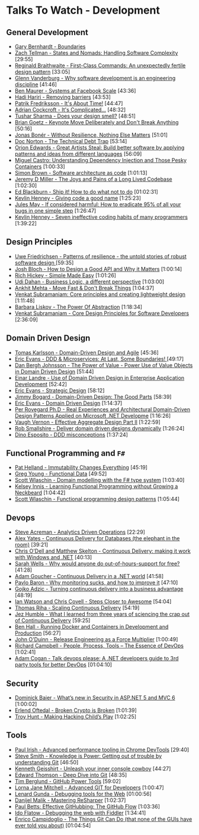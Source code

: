 # Talks To Watch - Development

## General Development

- [Gary Bernhardt - Boundaries](https://www.destroyallsoftware.com/talks/boundaries)
- [Zach Tellman - States and Nomads: Handling Software Complexity](https://www.youtube.com/watch?v=KGaFcI2UNrI)  [29:55]
- [Reginald Braithwaite - First-Class Commands: An unexpectedly fertile design pattern](https://vimeo.com/157132267) [33:05]
- [Glenn Vanderburg - Why software development is an engineering discipline](https://www.youtube.com/watch?v=zDEpeWQHtFU)  [41:46]
- [Ben Maurer - Systems at Facebook Scale](https://www.youtube.com/watch?v=dlixGkelP9U)  [43:36]
- [Hadi Hariri - Removing barriers](https://vimeo.com/131644347)  [43:53]
- [Patrik Fredriksson - It's About Time!](https://vimeo.com/144819382)  [44:47]
- [Adrian Cockcroft - It's Complicated...](https://www.youtube.com/watch?v=iMJymSrKqF4)  [48:32]
- [Tushar Sharma - Does your design smell?](https://www.youtube.com/watch?v=eCw0vRpsz4s) [48:51]
- [Brian Goetz - Keynote Move Deliberately and Don't Break Anything](https://www.youtube.com/watch?v=ibYrHlwCKB4) [50:16]
- [Jonas Bonér - Without Resilience, Nothing Else Matters](https://www.youtube.com/watch?v=beC49rexj7I)  [51:01]
- [Doc Norton - The Technical Debt Trap](https://www.youtube.com/watch?v=SfWCRl75Kas) [53:14]
- [Orion Edwards - Great Artists Steal: Build better software by applying patterns and ideas from different languages](https://channel9.msdn.com/Events/Ignite/Microsoft-Ignite-New-Zealand-2015/M314) [56:09]
- [Miguel Castro: Understanding Dependency Injection and Those Pesky Containers](https://vimeo.com/68390510)  [1:00:33]
- [Simon Brown - Software architecture as code](https://www.youtube.com/watch?v=oDpdaXt0HQI)  [1:01:13]
- [Jeremy D Miller - The Joys and Pains of a Long Lived Codebase](http://www.infoq.com/presentations/Lessons-Learned-Jeremy-Miller)  [1:02:30]
- [Ed Blackburn - Ship it! How to do what not to do](https://vimeo.com/157719638) [01:02:31]
- [Kevlin Henney - Giving code a good name](https://www.youtube.com/watch?v=CzJ94TMPcD8) [1:25:23]
- [Jules May - If considered harmful: How to eradicate 95% of all your bugs in one simple step](https://www.youtube.com/watch?v=z43bmaMwagI) [1:26:47]
- [Kevlin Henney - Seven ineffective coding habits of many programmers](https://www.youtube.com/watch?v=oyyFKHpzL0Q) [1:39:22]

## Design Principles

- [Uwe Friedrichsen - Patterns of resilience - the untold stories of robust software design ](https://www.youtube.com/watch?v=T9MPDmw6MNI) [59:35]
- [Josh Bloch - How to Design a Good API and Why it Matters](https://www.youtube.com/watch?v=heh4OeB9A-c)  [1:00:14]
- [Rich Hickey - Simple Made Easy](http://www.infoq.com/presentations/Simple-Made-Easy)  [1:01:26]
- [Udi Dahan - Business Logic, a different perspective](https://vimeo.com/131757759)  [1:03:00]
- [Ankhit Mehta - Move Fast & Don't Break Things](https://www.youtube.com/watch?v=j_JviA5nvS0)  [1:04:37]
- [Venkat Subramaniam: Core principles and creating lightweight design](https://www.youtube.com/watch?v=IigBP0FCM3Y)  [1:11:48]
- [Barbara Liskov - The Power Of Abstraction](http://www.infoq.com/presentations/liskov-power-of-abstraction)  [1:18:34]
- [Venkat Subramaniam - Core Design Principles for Software Developers](https://www.youtube.com/watch?v=llGgO74uXMI) [2:36:09]

## Domain Driven Design

- [Tomas Karlsson - Domain-Driven Design and Agile](https://vimeo.com/37602490)  [45:36]
- [Eric Evans - DDD & Microservices: At Last, Some Boundaries! ](https://www.youtube.com/watch?v=yPvef9R3k-M) [49:17]
- [Dan Bergh Johnsson - The Power of Value - Power Use of Value Objects in Domain Driven Design](https://vimeo.com/13549100)  [51:44]
- [Einar Landre - Use of Domain Driven Design in Enterprise Application Development](https://vimeo.com/12971233)  [52:42]
- [Eric Evans - Strategic Design](https://vimeo.com/12674642)  [58:12]
- [Jimmy Bogard - Domain-Driven Design: The Good Parts](https://www.youtube.com/watch?v=U6CeaA-Phqo) [58:39]
- [Eric Evans - Domain Driven Design](https://www.youtube.com/watch?v=7MaYeudL9yo)  [1:14:37]
- [Per Rovegard Ph.D - Real Experiences and Architectural Domain-Driven Design Patterns Applied on Microsoft .NET Developme](https://www.youtube.com/watch?v=QQdRRltJk2g)  [1:16:26]
- [Vaugh Vernon - Effective Aggregate Design Part II](https://vimeo.com/33708293)  [1:22:59]
- [Rob Smallshire - Deliver domain driven designs dynamically](https://www.youtube.com/watch?v=p7PHOFRtI04) [1:26:24]
- [Dino Esposito - DDD misconceptions](https://www.youtube.com/watch?v=tbv1uJ7BW4c) [1:37:24]

## Functional Programming and `F#`

- [Pat Helland - Immutability Changes Everything](https://vimeo.com/52831373)  [45:19]
- [Greg Young - Functional Data](https://vimeo.com/131636650)  [49:52]
- [Scott Wlaschin - Domain modelling with the F# type system](https://vimeo.com/97507575)  [1:03:40]
- [Kelsey Innis - Learning Functional Programming without Growing a Neckbeard](https://www.youtube.com/watch?v=OOvL6QAxRK4)  [1:04:42]
- [Scott Wlaschin - Functional programming design patterns](https://vimeo.com/113588389)  [1:05:44]


## Devops

- [Steve Acreman - Analytics Driven Operations](https://vimeo.com/184022591) [22:29]
- [Alex Yates - Continuous Delivery for Databases (the elephant in the room)](https://vimeo.com/129090957)   [39:21]
- [Chris O'Dell and Matthew Skelton - Continuous Delivery: making it work with Windows and .NET](https://vimeo.com/157086224) [40:13]
- [Sarah Wells - Why would anyone do out-of-hours-support for free?](https://vimeo.com/184022950) [41:28]
- [Adam Goucher - Continuous Delivery in a .NET world](https://vimeo.com/111289719)  [41:58]
- [Pavlo Baron - Why monitoring sucks, and how to improve it](https://vimeo.com/131643292)  [47:10]
- [Gojko Adzic - Turning continuous delivery into a business advantage ](https://www.youtube.com/watch?v=FCCnj4CDkts) [48:19]
- [Ian Watson and Chris Covell - Steps Closer to Awesome](https://vimeo.com/162614968) [54:04]
- [Thomas Riha - Scaling Continuous Delivery](https://vimeo.com/100331338)  [54:19]
- [Jez Humble - What I learned from three years of sciencing the crap out of Continuous Delivery](https://vimeo.com/160945085) [59:25]
- [Ben Hall - Running Docker and Containers in Development and Production](https://vimeo.com/131639823)  [56:27]
- [John O'Duinn - Release Engineering as a Force Multiplier](http://www.youtube.com/watch?v=7j0NDGJVROI)  [1:00:49]
- [Richard Campbell - People, Process, Tools – The Essence of DevOps](https://vimeo.com/97337256)  [1:02:41]
- [Adam Cogan - Talk devops please: A .NET developers guide to 3rd party tools for better DevOps](https://vimeo.com/171996391) [01:04:10]

## Security

- [Dominick Baier - What’s new in Security in ASP.NET 5 and MVC 6](https://vimeo.com/154041158)  [1:00:02]
- [Erlend Oftedal - Broken Crypto is Broken](https://vimeo.com/154958368) [1:01:39]
- [Troy Hunt - Making Hacking Child’s Play](https://vimeo.com/153908385)  [1:02:25]

## Tools

- [Paul Irish - Advanced performance tooling in Chrome DevTools](https://www.youtube.com/watch?v=0xx_dkv9DEY)  [29:40]
- [Steve Smith - Knowledge is Power: Getting out of trouble by understanding Git](https://www.youtube.com/watch?v=sevc6668cQ0)  [46:50]
- [Kenneth Geisshirt - Unleash your inner console cowboy](https://vimeo.com/144829972)  [44:27]
- [Edward Thomson - Deep Dive into Git](https://www.youtube.com/watch?v=dBSHLb1B8sw)  [48:35]
- [Tim Berglund - GitHub Power Tools](https://vimeo.com/97473703)  [59:02]
- [Lorna Jane Mitchell - Advanced GIT for Developers](https://www.youtube.com/watch?v=duqBHik7nRo) [1:00:47]
- [Lenard Gunda - Debugging tools for the Web](https://vimeo.com/157292748) [01:00:56]
- [Danijel Malik - Mastering ReSharper](https://www.youtube.com/watch?v=GSHmVSh3e8g) [1:02:37]
- [Paul Betts: Effective GitHubbing: The GitHub Flow](https://vimeo.com/68378254)  [1:03:36]
- [Ido Flatow - Debugging the web with Fiddler](https://www.youtube.com/watch?v=nHMHsFMRbqw) [1:34:41]
- [Enrico Campidoglio - The Things Git Can Do (that none of the GUIs have ever told you about)](https://vimeo.com/171317261) [01:04:54]
